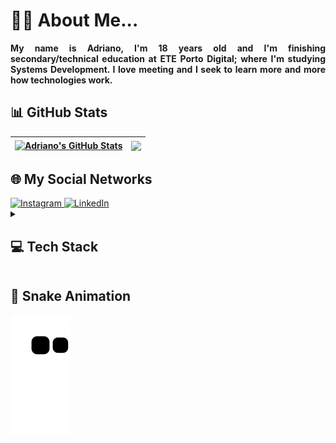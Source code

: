 # 👦🏽 About Me... 

<p align="justify">
  <b>
    My name is Adriano, I'm 18 years old and I'm finishing secondary/technical education at ETE Porto Digital; where I'm studying Systems Development. I love meeting
    and I seek to learn more and more how technologies work.
  </b>
</p>
  
<h2> 📊 GitHub Stats </h2>

| <a href="https://github.com/anuraghazra/github-readme-stats"><img align="center" src="https://github-readme-stats.vercel.app/api?username=AdrianoBispo&show_icons=true&theme=github_dark&count_private=true&hide_border=true" alt="Adriano's GitHub Stats" /></a> | <a href="https://github.com/anuraghazra/github-readme-stats"><img align="center" src="https://github-readme-stats.vercel.app/api/top-langs/?username=AdrianoBispo&theme=github_dark&hide_border=true" /></a> |
| ------------- | ------------- |

<h2> 🌐 My Social Networks </h2>
<a href="https://instagram.com/eu_nicin">
  <img alt="Instagram" src="https://img.shields.io/badge/instagram-000?style=for-the-badge&logo=instagram&logoColor=D14836">
</a>

<a href="https://www.linkedin.com/in/adriano-bispo-85293a240/">
  <img alt="LinkedIn" src="https://img.shields.io/badge/LinkedIn-000.svg?style=for-the-badge&logo=linkedin&logoColor=%23007ACC" >
</a>

<details>
  <summary>  
    <h2> 💻 Tech Stack </h2>
  </summary>
    
  <!-- Organization Techs -->
  <h4>Organization Techs</h4>
  <img alt="Trello" src="https://img.shields.io/badge/trello-000.svg?style=for-the-badge&logo=trello&logoColor=%23007ACC" />
  <img alt="Notion" src="https://img.shields.io/badge/notion-000.svg?style=for-the-badge&logo=notion" />

  <!-- FrontEnd Techs -->
  <h4>FrontEnd Techs</h4>
  <img alt="Figma" src="https://img.shields.io/badge/figma-000.svg?style=for-the-badge&logo=figma" />
  <img alt="HTML5" src="https://img.shields.io/badge/html5-000.svg?style=for-the-badge&logo=html5" />
  <img alt="CSS3" src="https://img.shields.io/badge/css3-000.svg?style=for-the-badge&logo=css3&logoColor=%23007ACC" />
  <img alt="Bootstrap" src="https://img.shields.io/badge/bootstrap-000.svg?style=for-the-badge&logo=bootstrap" />
  <img alt="Tailwind CSS" src="https://img.shields.io/badge/tailwind_css-000.svg?style=for-the-badge&logo=tailwind-css&logoColor=38B2AC" />
  <img alt="Sass" src="https://img.shields.io/badge/Sass-000?style=for-the-badge&logo=sass&logoColor=CC6699" /><br>
  <img alt="JavaScript" src="https://img.shields.io/badge/javascript-000.svg?style=for-the-badge&logo=javascript" />
  <img alt="TypeScript" src="https://img.shields.io/badge/typescript-000.svg?style=for-the-badge&logo=typescript" />
  <img alt="Angular" src="https://img.shields.io/badge/angular-000.svg?style=for-the-badge&logo=angular&logoColor=DD0031" />
  <img alt="React" src="https://img.shields.io/badge/react-000.svg?style=for-the-badge&logo=react" />
  <img alt="VueJS" src="https://img.shields.io/badge/vue.js-000.svg?style=for-the-badge&logo=vue.js" />

  <!-- Backend Techs -->
  <h4>BackEnd Techs</h4>
  <img alt="NodeJS" src="https://img.shields.io/badge/node.js-000.svg?style=for-the-badge&logo=node.js" />
  <img alt="PHP" src="https://img.shields.io/badge/php-000.svg?style=for-the-badge&logo=php" />
  
  <!-- Mobile Techs -->
  <h4>Mobile Techs</h4>
  <img alt="Ionic" src="https://img.shields.io/badge/ionic-000.svg?style=for-the-badge&logo=ionic" />
  <img alt="React Native" src="https://img.shields.io/badge/react_native-000.svg?style=for-the-badge&logo=react" />
  
</details> 

<h2> 🐍 Snake Animation </h2>
<img alt="Snake Animation" src="https://github.com/AdrianoBispo/AdrianoBispo/blob/output/github-contribution-grid-snake.svg" />
  
<!-- Proudly created with GPRM ( https://gprm.itsvg.in ) -->
